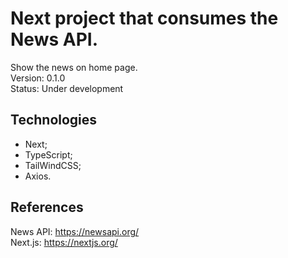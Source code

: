 # Next project that consumes the News API.
Show the news on home page.
<br>
Version: 0.1.0
<br>
Status: Under development

## Technologies
<ul>
  <li>Next;</li>
  <li>TypeScript;</li>
  <li>TailWindCSS;</li>
  <li>Axios.</li>
</ul>

## References
News API: https://newsapi.org/
<br>
Next.js: https://nextjs.org/
